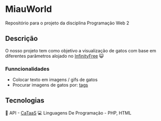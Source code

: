 # MiauWorld

Repositório para o projeto da disciplina Programação Web 2

## Descrição

O nosso projeto tem como objetivo a visualização de gatos com base em diferentes parâmetros alojado no [InfinityFree](miauworld.great-site.net) 😺

### Funncionalidades

  - Colocar texto em imagens / gifs de gatos
  - Procurar imagens de gatos por: [tags](https://cataas.com/api/tags)

## Tecnologias

🚀 API - [CaTaaS](https://cataas.com)
💻 Linguagens De Programação - PHP, HTML

